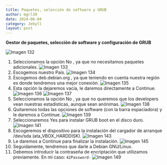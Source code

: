 ```yaml
---
title: Paquetes, selección de software y GRUB
author: mgrl39
date: 2024-06-04
category: Jekyll
layout: post
---
```


**Gestor de paquetes, selección de software y configuración de GRUB**

![Imagen 132](https://raw.githubusercontent.com/mgrl39/Born2BeRoot/main/steps/b2br_img_132.png)  
1. Seleccionamos la opción No , ya que no necesitamos paquetes adicionales.
![Imagen 133](https://raw.githubusercontent.com/mgrl39/Born2BeRoot/main/steps/b2br_img_133.png)
2. Escogemos nuestro País.
![Imagen 134](https://raw.githubusercontent.com/mgrl39/Born2BeRoot/main/steps/b2br_img_134.png)
3. Escogemos deb.debian.org , ya que teniendo en cuenta nuestra región es donde tendremos una mejor conexión.
![Imagen 135](https://raw.githubusercontent.com/mgrl39/Born2BeRoot/main/steps/b2br_img_135.png)
4. Esta opción la dejaremos vacía, le daremos directamente a Continue.  
![Imagen 136](https://raw.githubusercontent.com/mgrl39/Born2BeRoot/main/steps/b2br_img_136.png)
![Imagen 137](https://raw.githubusercontent.com/mgrl39/Born2BeRoot/main/steps/b2br_img_137.png)
5. Seleccionamos la opción No , ya que no queremos que los developers vean nuestras estadísticas, aunque sean anónimas.
![Imagen 138](https://raw.githubusercontent.com/mgrl39/Born2BeRoot/main/steps/b2br_img_138.png)
6. Quitaremos todas las opciones de software (con la barra espaciadora) y le daremos a Continue.
![Imagen 139](https://raw.githubusercontent.com/mgrl39/Born2BeRoot/main/steps/b2br_img_139.png)
7. Seleccionaremos Yes para instalar GRUB boot en el disco duro.
![Imagen 141](https://raw.githubusercontent.com/mgrl39/Born2BeRoot/main/steps/b2br_img_141.png)
8. Escogeremos el dispositivo para la instalación del cargador de arranque /dev/sda (ata_VBOX_HARDDISK).
![Imagen 143](https://raw.githubusercontent.com/mgrl39/Born2BeRoot/main/steps/b2br_img_143.png)  
9. Le daremos a Continue para finalizar la instalación.
![Imagen 145](https://raw.githubusercontent.com/mgrl39/Born2BeRoot/main/steps/b2br_img_145.png)  
10. Seguidamente, tendremos que darle a Debian GNU/Linux.
11. Debemos introducir la contraseña de encriptación que utilizamos previamente. En mi caso: `42Password-`
![Imagen 149](https://raw.githubusercontent.com/mgrl39/Born2BeRoot/main/steps/b2br_img_149.png)  

